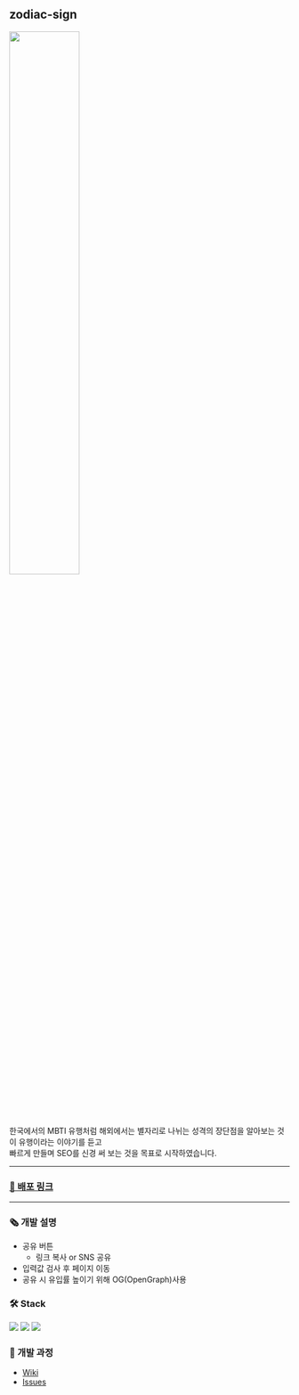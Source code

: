 ## zodiac-sign

<img src="https://user-images.githubusercontent.com/78803088/283154149-7d554fc6-ff44-472b-b66d-3b5bb797b20b.png" width="50%" />

한국에서의 MBTI 유행처럼 해외에서는 별자리로 나뉘는 성격의 장단점을 알아보는 것이 유행이라는 이야기를 듣고</br>
빠르게 만들며 SEO를 신경 써 보는 것을 목표로 시작하였습니다.

---
### [🔗 배포 링크](https://kr-zodiac-sign.netlify.app/)
---
### 🗞 개발 설명
- 공유 버튼
  - 링크 복사 or SNS 공유
- 입력값 검사 후 페이지 이동
- 공유 시 유입률 높이기 위해 OG(OpenGraph)사용

### 🛠 Stack
<img src="https://img.shields.io/badge/HTML-E34F26?style=flat-square&logo=html5&logoColor=white" /> <img src="https://img.shields.io/badge/CSS-1572B6?style=flat-square&logo=css3&logoColor=white" /> <img src="https://img.shields.io/badge/JavaScript-F7DF1E?style=flat-square&logo=javascript&logoColor=white" />

### 🔬 개발 과정
- [Wiki](https://github.com/kimmingyo8/zodiac-sign/wiki)
- [Issues](https://github.com/kimmingyo8/zodiac-sign/issues)
